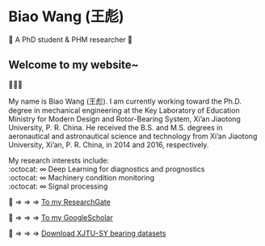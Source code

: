 # **Biao Wang (王彪)**

:star2: A PhD student & PHM researcher :star2:

## Welcome to my website~ 
:clap::clap::clap: 

My name is Biao Wang (王彪). I am currently working toward the Ph.D. degree in mechanical engineering at the Key Laboratory of Education Ministry for Modern Design and Rotor-Bearing System, Xi’an Jiaotong University, P. R. China. He received the B.S. and M.S. degrees in aeronautical and astronautical science and technology from Xi’an Jiaotong University, Xi’an, P. R. China, in 2014 and 2016, respectively.

My research interests include:  
:octocat: &infin; Deep Learning for diagnostics and prognostics  
:octocat: &infin; Machinery condition monitoring  
:octocat: &infin; Signal processing  

:rocket: &rArr; &rArr; &rArr; [To my ResearchGate](https://www.researchgate.net/profile/Biao_Wang39)  

:rocket: &rArr; &rArr; &rArr; [To my GoogleScholar](https://scholar.google.com/citations?hl=zh-CN&user=yUQBEjAAAAAJ)  

:rocket: &rArr; &rArr; &rArr; [Download XJTU-SY bearing datasets](http://biaowang.tech/xjtu-sy-bearing-datasets/)
